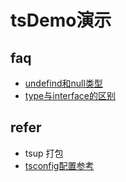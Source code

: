 # tsDemo演示


## faq
+ [undefind和null类型](./records/undefind和null.md)
+ [type与interface的区别](./records/type与interface.md)


## refer
+ tsup 打包
+ [tsconfig配置参考](https://www.typescriptlang.org/docs/handbook/tsconfig-json.html)
